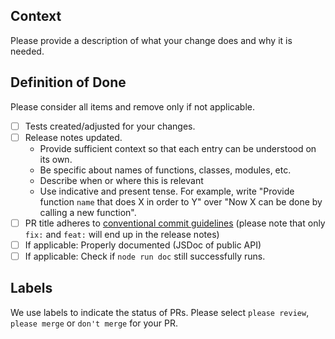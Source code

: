 ## Context

Please provide a description of what your change does and why it is needed.

## Definition of Done

Please consider all items and remove only if not applicable.

- [ ] Tests created/adjusted for your changes.
- [ ] Release notes updated.
  * Provide sufficient context so that each entry can be understood on its own.
  * Be specific about names of functions, classes, modules, etc.
  * Describe when or where this is relevant
  * Use indicative and present tense. For example, write "Provide function `name` that does X in order to Y" over "Now X can be done by calling a new function".
- [ ] PR title adheres to [conventional commit guidelines](https://www.conventionalcommits.org) (please note that only `fix:` and `feat:` will end up in the release notes)
- [ ] If applicable: Properly documented (JSDoc of public API)
- [ ] If applicable: Check if `node run doc` still successfully runs.

## Labels
We use labels to indicate the status of PRs. 
Please select `please review`, `please merge` or `don't merge` for your PR.
